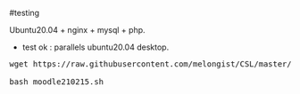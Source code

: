 #testing  
   
Ubuntu20.04 + nginx + mysql + php.  
- test ok : parallels ubuntu20.04 desktop.  

<pre>
wget https://raw.githubusercontent.com/melongist/CSL/master/moodle/moodle210215.sh

bash moodle210215.sh
</pre>
